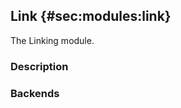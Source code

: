 ## Link {#sec:modules:link}

The Linking module.

### Description

<!-- Description of the module -->

### Backends

<!-- Backends the module supports including links to external resources -->

